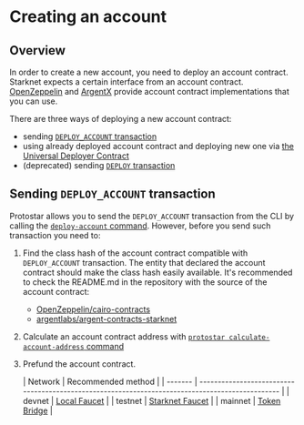 # Creating an account

## Overview

In order to create a new account, you need to deploy an account contract. Starknet expects a certain interface from an
account
contract. [OpenZeppelin](https://github.com/OpenZeppelin/cairo-contracts/blob/main/src/openzeppelin/account/presets/Account.cairo)
and [ArgentX](https://github.com/argentlabs/argent-contracts-starknet/blob/develop/contracts/account/ArgentAccount.cairo)
provide account contract implementations that you can use.

There are three ways of deploying a new account contract:

- sending [`DEPLOY_ACCOUNT` transaction](https://github.com/starkware-libs/cairo-lang/releases/tag/v0.10.1)
- using already deployed account contract and deploying new one
  via [the Universal Deployer Contract](https://community.starknet.io/t/universal-deployer-contract-proposal/1864)
- (deprecated)
  sending [`DEPLOY` transaction](https://docs.starknet.io/documentation/develop/Blocks/transactions/#deploy_transaction)

## Sending `DEPLOY_ACCOUNT` transaction

Protostar allows you to send the `DEPLOY_ACCOUNT` transaction from the CLI by calling
the [`deploy-account` command](/docs/cli-reference#deploy-account).
However, before you send such transaction you need to:

1. Find the class hash of the account contract compatible with `DEPLOY_ACCOUNT` transaction. The entity that declared
   the account contract should make the class hash easily available. It's recommended to check the README.md in the
   repository with the source of the account contract:
    - [OpenZeppelin/cairo-contracts](https://github.com/OpenZeppelin/cairo-contracts)
    - [argentlabs/argent-contracts-starknet](https://github.com/argentlabs/argent-contracts-starknet)
2. Calculate an account contract address
   with [`protostar calculate-account-address` command](/docs/cli-reference#calculate-account-address)
3. Prefund the account contract.

   | Network | Recommended method                                                                               | | ------- | ------------------------------------------------------------------------------------------------ |
   | devnet  | [Local Faucet](https://shard-labs.github.io/starknet-devnet/docs/guide/mint-token)               |
   | testnet | [Starknet Faucet](https://faucet.goerli.starknet.io/)                                            |
   | mainnet | [Token Bridge](https://docs.starknet.io/documentation/develop/L1-L2_Communication/token-bridge/) |

